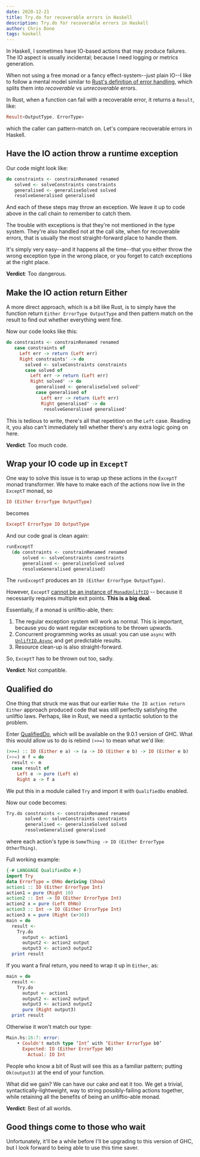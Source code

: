 ```yaml
---
date: 2020-12-21
title: Try.do for recoverable errors in Haskell
description: Try.do for recoverable errors in Haskell
author: Chris Done
tags: haskell
---
```


In Haskell, I sometimes have IO-based actions that may produce
failures. The IO aspect is usually incidental; because I need logging
or metrics generation.

When not using a free monad or a fancy effect-system--just plain IO--I
like to follow a mental model similar to
[Rust's definition of error handling](https://doc.rust-lang.org/book/ch09-00-error-handling.html),
which splits them into _recoverable_ vs _unrecoverable_ errors.

In Rust, when a function can fail with a recoverable error, it returns
a `Result`, like:

```rust
Result<OutputType, ErrorType>
```

which the caller can pattern-match on. Let's compare recoverable
errors in Haskell.

## Have the IO action throw a runtime exception

Our code might look like:

```haskell
do constraints <- constrainRenamed renamed
   solved <- solveConstraints constraints
   generalised <- generaliseSolved solved
   resolveGeneralised generalised
```

And each of these steps may throw an exception. We leave it up to code
above in the call chain to remember to catch them.

The trouble with exceptions is that they're not mentioned in the type
system. They're also handled not at the call site, when for
recoverable errors, that is usually the most straight-forward place to
handle them.

It's simply very easy--and it happens all the time--that you either
throw the wrong exception type in the wrong place, or you forget to
catch exceptions at the right place.

**Verdict**: Too dangerous.

## Make the IO action return Either

A more direct approach, which is a bit like Rust, is to simply have
the function return `Either ErrorType OutputType` and then pattern
match on the result to find out whether everything went fine.

Now our code looks like this:

```haskell
do constraints <- constrainRenamed renamed
   case constraints of
     Left err -> return (Left err)
     Right constraints' -> do
       solved <- solveConstraints constraints
       case solved of
         Left err -> return (Left err)
         Right solved' -> do
           generalised <- generaliseSolved solved'
           case generalised of
             Left err -> return (Left err)
             Right generalised' -> do
              resolveGeneralised generalised'
```

This is tedious to write, there's all that repetition on the `Left`
case. Reading it, you also can't immediately tell whether there's any
extra logic going on here.

**Verdict**: Too much code.

## Wrap your IO code up in `ExceptT`

One way to solve this issue is to wrap up these actions in the
`ExceptT` monad transformer. We have to make each of the actions now
live in the `ExceptT` monad, so

```haskell
IO (Either ErrorType OutputType)
```

becomes

```haskell
ExceptT ErrorType IO OutputType
```

And our code goal is clean again:

```haskell
runExceptT
  (do constraints <- constrainRenamed renamed
      solved <- solveConstraints constraints
      generalised <- generaliseSolved solved
      resolveGeneralised generalised)
```

The `runExceptT` produces an `IO (Either ErrorType OutputType)`.

However, `ExceptT` [cannot be an instance of
`MonadUnliftIO`](https://github.com/fpco/unliftio/tree/master/unliftio#limitations)
-- because it necessarily requires multiple exit points. **This is a big
deal.**

Essentially, if a monad is unliftio-able, then:

1. The regular exception system will work as normal. This is
   important, because you do want regular exceptions to be thrown
   upwards.
2. Concurrent programming works as usual: you can use `async` with
   [`UnliftIO.Async`](https://hackage.haskell.org/package/unliftio-0.2.13.1/docs/UnliftIO-Async.html)
   and get predictable results.
3. Resource clean-up is also straight-forward.

So, `ExceptT` has to be thrown out too, sadly.

**Verdict**: Not compatible.

## Qualified do

One thing that struck me was that our earlier `Make the IO action
return Either` approach produced code that was still perfectly
satisfying the unliftio laws. Perhaps, like in Rust, we need a
syntactic solution to the problem.

Enter
[QualifiedDo](https://ghc.gitlab.haskell.org/ghc/doc/users_guide/exts/qualified_do.html),
which will be available on the 9.0.1 version of GHC. What this would
allow us to do is rebind `(>>=)` to mean what we'd like:

``` haskell
(>>=) :: IO (Either e a) -> (a -> IO (Either e b) -> IO (Either e b)
(>>=) m f = do
  result <- m
  case result of
    Left e -> pure (Left e)
    Right a -> f a
```

We put this in a module called `Try` and import it with `QualifiedDo`
enabled.

Now our code becomes:

```haskell
Try.do constraints <- constrainRenamed renamed
       solved <- solveConstraints constraints
       generalised <- generaliseSolved solved
       resolveGeneralised generalised
```

where each action's type is `SomeThing -> IO (Either ErrorType OtherThing)`.

Full working example:

```haskell
{-# LANGUAGE QualifiedDo #-}
import Try
data ErrorType = OhNo deriving (Show)
action1 :: IO (Either ErrorType Int)
action1 = pure (Right 10)
action2 :: Int -> IO (Either ErrorType Int)
action2 x = pure (Left OhNo)
action3 :: Int -> IO (Either ErrorType Int)
action3 x = pure (Right (x+30))
main = do
  result <-
    Try.do
      output <- action1
      output2 <- action2 output
      output3 <- action3 output2
  print result
```

If you want a final return, you need to wrap it up in `Either`, as:

``` haskell
main = do
  result <-
    Try.do
      output <- action1
      output2 <- action2 output
      output3 <- action3 output2
      pure (Right output3)
  print result
```

Otherwise it won't match our type:

``` haskell
Main.hs:16:7: error:
    • Couldn't match type ‘Int’ with ‘Either ErrorType b0’
      Expected: IO (Either ErrorType b0)
        Actual: IO Int

```

People who know a bit of Rust will see this as a familiar pattern;
putting `Ok(output3)` at the end of your function.

What did we gain? We can have our cake and eat it too. We get a
trivial, syntactically-lightweight, way to string possibly-failing
actions together, while retaining all the benefits of being an
unliftio-able monad.

**Verdict**: Best of all worlds.

## Good things come to those who wait

Unfortunately, it'll be a while before I'll be upgrading to this
version of GHC, but I look forward to being able to use this time
saver.
